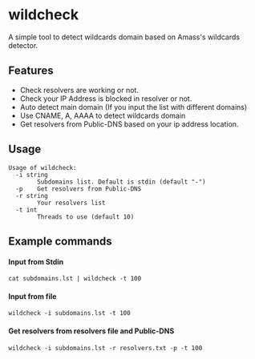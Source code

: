 # wildcheck
A simple tool to detect wildcards domain based on Amass's wildcards detector.

## Features
- Check resolvers are working or not.
- Check your IP Address is blocked in resolver or not.
- Auto detect main domain (If you input the list with different domains)
- Use CNAME, A, AAAA to detect wildcards domain
- Get resolvers from Public-DNS based on your ip address location.

## Usage
```
Usage of wildcheck:
  -i string
        Subdomains list. Default is stdin (default "-")
  -p    Get resolvers from Public-DNS
  -r string
        Your resolvers list
  -t int
        Threads to use (default 10)
```

## Example commands
#### Input from Stdin
```
cat subdomains.lst | wildcheck -t 100
```
#### Input from file
```
wildcheck -i subdomains.lst -t 100
```
#### Get resolvers from resolvers file and Public-DNS
```
wildcheck -i subdomains.lst -r resolvers.txt -p -t 100
```